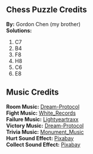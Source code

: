 ## Chess Puzzle Credits  
  
**By:** Gordon Chen (my brother)  
**Solutions:**  
1. C7  
2. B4  
3. F8  
4. H8  
5. C6  
6. E8  

## Music Credits  
  
**Room Music:** [Dream-Protocol](https://pixabay.com/music/video-games-dizzy-keys-classic-arcade-game-116845/)   
**Fight Music:** [White_Records](https://pixabay.com/music/video-games-8-bit-background-music-for-arcade-game-come-on-mario-164702/)   
**Failure Music:** [Lightyeartraxx](https://pixabay.com/music/video-games-kl-peach-game-over-ii-135684/)   
**Victory Music:** [Dream-Protocol](https://pixabay.com/music/video-games-victory-game-classic-arcade-game-116830/)  
**Trivia Music:** [Monument_Music](https://pixabay.com/music/video-games-cruising-down-8bit-lane-159615/)   
**Hurt Sound Effect:** [Pixabay](https://pixabay.com/sound-effects/hurt-c-08-102842/)   
**Collect Sound Effect:** [Pixabay](https://pixabay.com/sound-effects/retro-video-game-coin-pickup-38299/)   